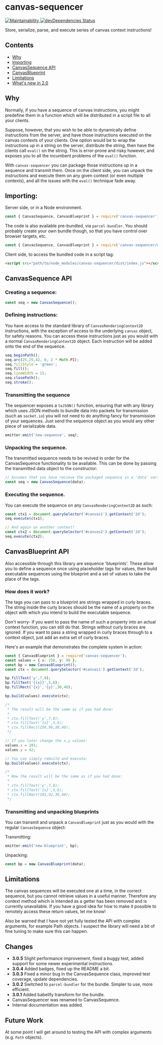 # canvas-sequencer

[![Maintainability](
https://api.codeclimate.com/v1/badges/777e9d732d4ceece8124/maintainability)
](https://codeclimate.com/github/mvanderkamp/canvas-sequencer/maintainability)
[![devDependencies Status](
https://david-dm.org/mvanderkamp/canvas-sequencer/dev-status.svg)
](https://david-dm.org/mvanderkamp/canvas-sequencer?type=dev)

Store, serialize, parse, and execute series of canvas context instructions!

## Contents

* [Why](#why)
* [Importing](#importing)
* [CanvasSequence API](#canvassequence-api)
* [CanvasBlueprint](#canvasblueprint-api)
* [Limitations](#limitations)
* [What's new in 2.0](#changes)

## Why

Normally, if you have a sequence of canvas instructions, you might predefine
them in a function which will be distributed in a script file to all your
clients.

Suppose, however, that you wish to be able to dynamically define instructions
from the server, and have those instructions executed on the canvas contexts of
your clients. One option would be to wrap the instructions up in a string on the
server, distribute the string, then have the clients call `eval()` on the
string.  This is error-prone and risky however, and exposes you to all the
incumbent problems of the `eval()` function.

With `canvas-sequencer` you can package those instructions up in a sequence and
transmit them. Once on the client side, you can unpack the instructions and
execute them on any given context (or even multiple contexts), and all the
issues with the `eval()` technique fade away.

## Importing:

Server side, or in a Node environment.

```javascript
const { CanvasSequence, CanvasBlueprint } = require('canvas-sequencer');
```

The code is also available pre-bundled, via `parcel-bundler`. You should
probably create your own bundle though, so that you have control over browser
targets, etc.

```javascript
const { CanvasSequence, CanvasBlueprint } = require('canvas-sequencer/dist');
```

Client side, to access the bundled code in a script tag:

```html
<script src="path/to/node_modules/canvas-sequencer/dist/index.js"></script>
```

## CanvasSequence API

### Creating a sequence:

```javascript
const seq = new CanvasSequence();
```

### Defining instructions:

You have access to the standard library of `CanvasRenderingContext2D`
instructions, with the exception of access to the underlying `canvas` object,
for safety reasons. You can access these instructions just as you would with a
normal `CanvasRenderingContext2D` object. Each instruction will be added onto
the end of the sequence.

```javascript
seq.beginPath();
seq.arc(25,25,42, 0, 2 * Math.PI);
seq.fillStyle = 'green';
seq.fill();
seq.lineWidth = 15;
seq.closePath();
seq.stroke();
```

### Transmitting the sequence

The sequencer exposes a `toJSON()` function, ensuring that with any library
which uses JSON methods to bundle data into packets for transmission (such as
`socket.io`) you will not need to do anything fancy for transmission of your
sequences. Just send the sequence object as you would any other piece of
serializable data.

```javascript
emitter.emit('new-sequence', seq);
```

### Unpacking the sequence.

The transmitted sequence needs to be revived in order for the CanvasSequence
functionality to be available. This can be done by passing the transmitted data
object to the constructor:

```javascript
// Assumes that you have recieve the packaged sequence in a 'data' variable.
const seq = new CanvasSequence(data);
```

### Executing the sequence.

You can execute the sequence on any `CanvasRenderingContext2D` as such:

```javascript
const ctx1 = document.querySelector('#canvas1').getContext('2d');
seq.execute(ctx1);

// And again on another context!
const ctx2 = document.querySelector('#canvas2').getContext('2d');
seq.execute(ctx2);
```

## CanvasBlueprint API

Also accessible through this library are sequence 'blueprints'. These allow you
to define a sequence once using placeholder tags for values, then build
executable sequences using the blueprint and a set of values to take the place
of the tags.

### How does it work?

The tags you can pass to a blueprint are strings wrapped in curly braces. The
string inside the curly braces should be the name of a property on the object
with which you intend to build the executable sequence.

Don't worry- if you want to pass the name of such a property into an actual
context function, you can still do that. Strings without curly braces are
ignored. If you want to pass a string wrapped in curly braces through to a
context object, just add an extra set of curly braces.

Here's an example that demonstrates the complete system in action:

```javascript
const { CanvasBlueprint } = require('canvas-sequencer');
const values = { x: 250, y: 99 };
const bp = new CanvasBlueprint();
const ctx = document.querySelector('#canvas1').getContext('2d');

bp.fillText('y',7,8);
bp.fillText('{{x}}',5,6);
bp.fillRect('{x}','{y}',30,40);

bp.build(values).execute(ctx);

/*
 * The result will be the same as if you had done:
 *
 * ctx.fillText('y',7,8);
 * ctx.fillText('{x}',5,6);
 * ctx.fillRect(250,99,30,40);
 */

// If you later change the x,y values:
values.x = 101;
values.y = 42;

// You can simply rebuild and execute:
bp.build(values).execute(ctx);

/*
 * Now the result will be the same as if you had done:
 *
 * ctx.fillText('y',7,8);
 * ctx.fillText('{x}',5,6);
 * ctx.fillRect(101,42,30,40);
 */
```

### Transmitting and unpacking blueprints

You can transmit and unpack a `CanvasBlueprint` just as you would with the
regular `CanvasSequence` object:

Transmitting:

```javascript
emitter.emit('new-blueprint', bp);
```

Unpacking:

```javascript
const bp = new CanvasBlueprint(data);
```

## Limitations

The canvas sequences will be executed one at a time, in the correct sequence,
but you cannot retrieve values in a useful manner. Therefore any context method
which is intended as a getter has been removed and is currently unavailable. If
you have a good idea for how to make it possible to remotely access these return
values, let me know!

Also be warned that I have not yet fully tested the API with complex arguments,
for example Path objects. I suspect the library will need a bit of fine tuning
to make sure this can happen.

## Changes

- __3.0.5__ Slight performance improvement, fixed a buggy test, added support
  for some newer experimental instructions.
- __3.0.4__ Added badges, fixed up the README a bit.
- __3.0.3__ Fixed a minor bug in the CanvasSequence class, improved test
  coverage, update dependencies.
- __3.0.2__ Switched to `parcel-bundler` for the bundle. Simpler to use, more
  efficient.
- __3.0.1__ Added babelify transform for the bundle.
- CanvasSequencer was renamed to CanvasSequence.
- Internal documentation was added.

## Future Work

At some point I will get around to testing the API with complex arguments (e.g.
`Path` objects).


